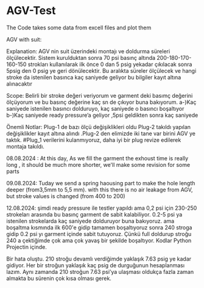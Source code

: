 # AGV-Test
The Code takes some data from excell files and plot them



AGV  with suit:

Explanation: AGV nin suit üzerindeki montajı ve doldurma süreleri ölçülecektir.
Sistem kurulduktan sonra 70 psi basınç  altında 200-180-170-160-150 strokları kullanılarak ilk önce 0 dan 5 psig yekadar çıkılacak sonra 5psig den 0 psig ye geri dönülecektir. Bu aralıkta süreler ölçülecek ve hangi stroke da istenilen basınca kaç saniyede geliyor bu bilgiler kayıt altına alınacaktır 

Scope: Belirli bir stroke değeri veriyorum ve garment deki basımç değerini ölçüyorum ve bu basınç değerine kaç sn de çıkıyor buna bakıyorum.
a-)Kaç saniyede istenilen basıncı dolduruyo, kaç saniyede o basıncı boşaltıyor
b-)Kaç saniyede ready pressure’a geliyor ,5psi geldikten sonra kaç saniyede 

Önemli Notlar: Plug-1 de bazı ölçü değişiklikleri oldu Plug-2 takıldı yapılan değişiklikler kayıt altına alındı .Plug-2 den elimizde iki tane var birini AGV ye taktık.
#Plug_1 verilerini kulanmıyoruz, daha iyi bir plug revize edilerek montaja takıldı.


08.08.2024 : At this day, As we fill the garment the exhoust time is really long , it should be much more shorter, we'll make some revision 
for some parts

09.08.2024: Tuday we send a spring haousing part to make the hole length deeper (from3,5mm to 5,5 mm). with this there is no air leakage from AGV, but stroke values is changed (from 400 to 200)

12.08.2024: şimdi ready pressure ile testler yapıldı ama 0,2 psi için 230-250 strokeları arasında bu basınç garment de sabit kalabiliyor.
0.2-5 psi ya istenilen strokelarda kaç saniyede dolduruyor buna bakıyoruz. ama boşaltma kısmında ilk 600'e gidip tamamen boşaltıyoruz sonra 240 stroga gidip 0.2 psi yı garment içinde sabit tutuyoruz. Çünkü full doldurup stroğu 240 a çektiğimde çok ama çok yavaş bir şekilde boşaltıyor. Kodlar Python Projectin içinde.

Bir hata oluştu. 210 stroğu devamlı verdiğimde  yaklaşık 7.63 psig ye kadar gidiyor. Her bir stroğun yaklaşık kaç psig de durguğunun hesaplanması lazım.
Aynı zamanda 210 stroğun 7.63 psi’ya ulaşması oldukça fazla zaman almakta bu sürenin çok kısa olması gerek. 


